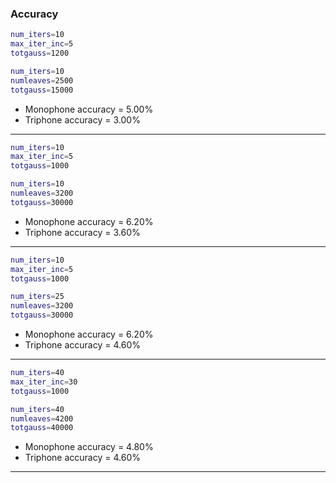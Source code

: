 ### Accuracy
```sh
num_iters=10
max_iter_inc=5
totgauss=1200

num_iters=10
numleaves=2500
totgauss=15000
```
- Monophone accuracy = 5.00%
- Triphone accuracy = 3.00%

----------
```sh
num_iters=10
max_iter_inc=5
totgauss=1000

num_iters=10
numleaves=3200
totgauss=30000
```
- Monophone accuracy = 6.20%
- Triphone accuracy = 3.60%

----------
```sh
num_iters=10
max_iter_inc=5
totgauss=1000

num_iters=25
numleaves=3200
totgauss=30000
```
- Monophone accuracy = 6.20%
- Triphone accuracy = 4.60%

----------
```sh
num_iters=40
max_iter_inc=30
totgauss=1000

num_iters=40
numleaves=4200
totgauss=40000
```
- Monophone accuracy = 4.80%
- Triphone accuracy = 4.60%

----------
